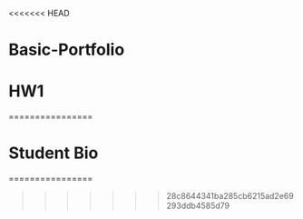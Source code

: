 <<<<<<< HEAD
# Basic-Portfolio
HW1
=======
================
# Student Bio
================
>>>>>>> 28c8644341ba285cb6215ad2e69293ddb4585d79

